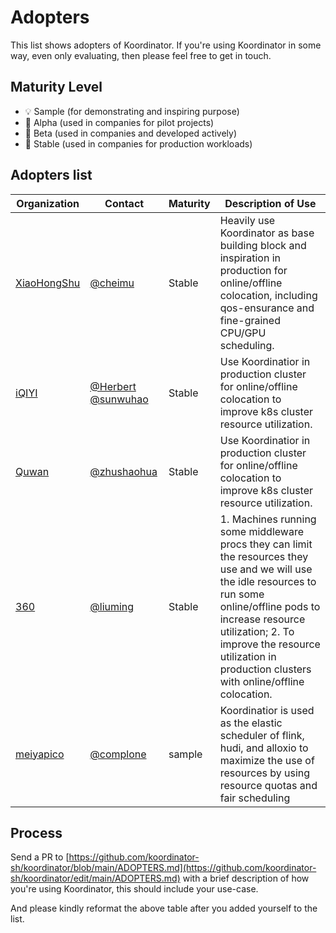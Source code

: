 # Adopters

This list shows adopters of Koordinator. If you're using Koordinator in some way, even only evaluating, then please feel
free to get in touch.

## Maturity Level

- 💡 Sample (for demonstrating and inspiring purpose)
- 👶 Alpha (used in companies for pilot projects)
- 👦 Beta (used in companies and developed actively)
- 👨 Stable (used in companies for production workloads)

## Adopters list

| Organization                           | Contact                                                                              | Maturity | Description of Use                                                                                                                                                                                                                                                                         |
|----------------------------------------|--------------------------------------------------------------------------------------|----------|--------------------------------------------------------------------------------------------------------------------------------------------------------------------------------------------------------------------------------------------------------------------------------------------|
| [XiaoHongShu](https://xiaohongshu.com) | [@cheimu](https://github.com/cheimu)                                                 | Stable   | Heavily use Koordinator as base building block and inspiration in production for online/offline colocation, including qos-ensurance and fine-grained CPU/GPU scheduling.                                                                                                                   |
| [iQIYI](https://www.iqiyi.com/)        | [@Herbert](https://github.com/wangxiaoq) [@sunwuhao](mailTo:sunwuhao001@hotmail.com) | Stable    | Use Koordinatior in production cluster for online/offline colocation to improve k8s cluster resource utilization.                                                                                                                                                                                                                      |
| [Quwan](https://www.52tt.com)          | [@zhushaohua](mailTo:zhushaohua@52tt.com)                                            | Stable   | Use Koordinatior in production cluster for online/offline colocation to improve k8s cluster resource utilization.                                                                                                                                                                          |
| [360](https://www.360.com)             | [@liuming](https://github.com/lucming)                                               | Stable   | 1. Machines running some middleware procs they can limit the resources they use and we will use the idle resources to run some online/offline pods to increase resource utilization; 2. To improve the resource utilization in production clusters with online/offline colocation.         |
| [meiyapico](https://www.300188.cn/)       | [@complone](https://github.com/complone)                                             | sample   | Koordinatior is used as the elastic scheduler of flink, hudi, and alloxio to maximize the use of resources by using resource quotas and fair scheduling                                                                                                                                 |

## Process

Send a PR
to [https://github.com/koordinator-sh/koordinator/blob/main/ADOPTERS.md](https://github.com/koordinator-sh/koordinator/edit/main/ADOPTERS.md)
with a brief description of how you're using Koordinator, this should include your use-case.

And please kindly reformat the above table after you added yourself to the list.
